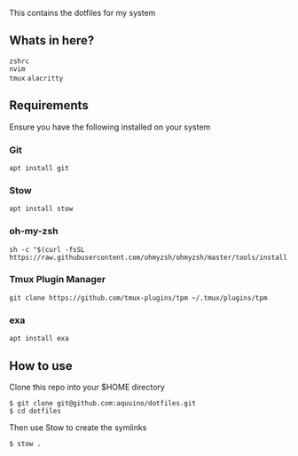 This contains the dotfiles for my system

## Whats in here?

`zshrc`  
`nvim`  
`tmux`
`alacritty`

## Requirements

Ensure you have the following installed on your system

### Git

```
apt install git
```

### Stow

```
apt install stow
```

### oh-my-zsh

```
sh -c "$(curl -fsSL https://raw.githubusercontent.com/ohmyzsh/ohmyzsh/master/tools/install.sh)"
```

### Tmux Plugin Manager

```
git clone https://github.com/tmux-plugins/tpm ~/.tmux/plugins/tpm
```
### exa 

```
apt install exa
```

##  How to use

Clone this repo into your $HOME directory

```
$ git clone git@github.com:aquuino/dotfiles.git
$ cd dotfiles
```

Then use Stow to create the symlinks

```
$ stow .
```



